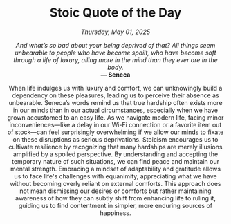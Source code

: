 <h1 align="center">Stoic Quote of the Day</h1>
<p align="center"><em><!--date-start-->Thursday, May 01, 2025<!--date-end--></em></p>
<p align="center">
    <em><!--START_SECTION:quote-text-->
And what’s so bad about your being deprived of that? All things seem unbearable to people who have become spoilt, who have become soft through a life of luxury, ailing more in the mind than they ever are in the body.
<!--END_SECTION:quote-text--></em><br>
    <strong>— <!--START_SECTION:quote-author-->
Seneca
<!--END_SECTION:quote-author--></strong>
</p>

<p align="center" style="max-width:600px;margin:0 auto;">
<!--START_SECTION:quote-interpretation-->
When life indulges us with luxury and comfort, we can unknowingly build a dependency on these pleasures, leading us to perceive their absence as unbearable. Seneca’s words remind us that true hardship often exists more in our minds than in our actual circumstances, especially when we have grown accustomed to an easy life. As we navigate modern life, facing minor inconveniences—like a delay in our Wi-Fi connection or a favorite item out of stock—can feel surprisingly overwhelming if we allow our minds to fixate on these disruptions as serious deprivations. Stoicism encourages us to cultivate resilience by recognizing that many hardships are merely illusions amplified by a spoiled perspective. By understanding and accepting the temporary nature of such situations, we can find peace and maintain our mental strength. Embracing a mindset of adaptability and gratitude allows us to face life's challenges with equanimity, appreciating what we have without becoming overly reliant on external comforts. This approach does not mean dismissing our desires or comforts but rather maintaining awareness of how they can subtly shift from enhancing life to ruling it, guiding us to find contentment in simpler, more enduring sources of happiness.
<!--END_SECTION:quote-interpretation-->
</p>
